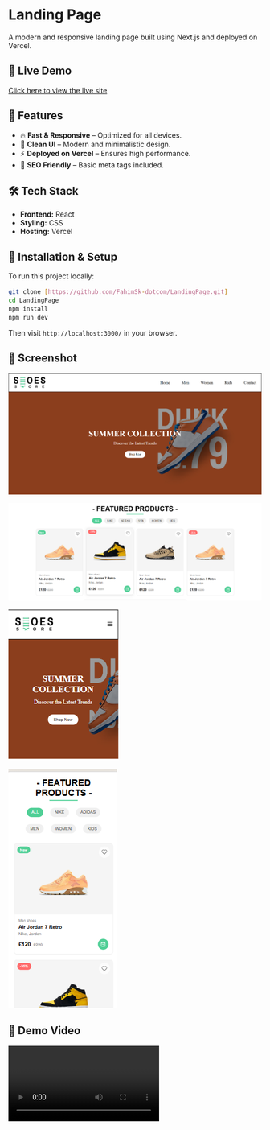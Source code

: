 # Landing Page

A modern and responsive landing page built using Next.js and deployed on Vercel.

## 🚀 Live Demo

[Click here to view the live site](https://landing-page-ochre-sigma-96.vercel.app/)

## 📌 Features

- 🔥 **Fast & Responsive** – Optimized for all devices.
- 🎨 **Clean UI** – Modern and minimalistic design.
- ⚡ **Deployed on Vercel** – Ensures high performance.
- 📜 **SEO Friendly** – Basic meta tags included.

## 🛠 Tech Stack

- **Frontend:**  React
- **Styling:**  CSS 
- **Hosting:** Vercel

## 📂 Installation & Setup

To run this project locally:

```bash
git clone [https://github.com/FahimSk-dotcom/LandingPage.git]
cd LandingPage
npm install
npm run dev
```

Then visit `http://localhost:3000/` in your browser.

## 📸 Screenshot

![Landing Page Screenshot](public/screenshot.png)

![Features Page Screenshot](public/screenshot2.png)

![Mobile View Screenshot](public/screenshot3.png)

![Features Page MobileView Screenshot](public/screenshot4.png)

## 📸 Demo Video

![Demo Video](video.mp4)
